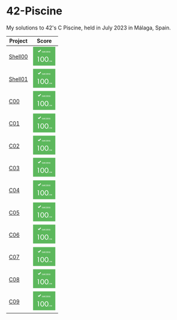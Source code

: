 # 42-Piscine
My solutions to 42's C Piscine, held in July 2023 in Málaga, Spain.


Project|Score
-|-
[Shell00](https://github.com/aflr/42-Piscine/tree/main/Shell00)|<img src="https://github.com/aflr/aflr/blob/main/src/100.PNG" width="60">
[Shell01](https://github.com/aflr/42-Piscine/tree/main/Shell01)|<img src="https://github.com/aflr/aflr/blob/main/src/100.PNG" width="60">
[C00](https://github.com/aflr/42-Piscine/tree/main/C00)|<img src="https://github.com/aflr/aflr/blob/main/src/100.PNG" width="60">
[C01](https://github.com/aflr/42-Piscine/tree/main/C01)|<img src="https://github.com/aflr/aflr/blob/main/src/100.PNG" width="60">
[C02](https://github.com/aflr/42-Piscine/tree/main/C02)|<img src="https://github.com/aflr/aflr/blob/main/src/100.PNG" width="60">
[C03](https://github.com/aflr/42-Piscine/tree/main/C03)|<img src="https://github.com/aflr/aflr/blob/main/src/100.PNG" width="60">
[C04](https://github.com/aflr/42-Piscine/tree/main/C04)|<img src="https://github.com/aflr/aflr/blob/main/src/100.PNG" width="60">
[C05](https://github.com/aflr/42-Piscine/tree/main/C05)|<img src="https://github.com/aflr/aflr/blob/main/src/100.PNG" width="60">
[C06](https://github.com/aflr/42-Piscine/tree/main/C06)|<img src="https://github.com/aflr/aflr/blob/main/src/100.PNG" width="60">
[C07](https://github.com/aflr/42-Piscine/tree/main/C07)|<img src="https://github.com/aflr/aflr/blob/main/src/100.PNG" width="60">
[C08](https://github.com/aflr/42-Piscine/tree/main/C08)|<img src="https://github.com/aflr/aflr/blob/main/src/100.PNG" width="60">
[C09](https://github.com/aflr/42-Piscine/tree/main/C09)|<img src="https://github.com/aflr/aflr/blob/main/src/100.PNG" width="60">
